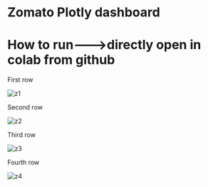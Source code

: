 # Zomato Plotly dashboard
# How to run--->directly open in colab from github
First row 

![z1](https://user-images.githubusercontent.com/115647490/214892829-3a4629a1-2033-4df4-8610-8dfab1a57bc2.PNG)

Second row

![z2](https://user-images.githubusercontent.com/115647490/214894010-4f285df2-bef7-4263-bf06-81aa5a9eb810.PNG)

Third row

![z3](https://user-images.githubusercontent.com/115647490/214894090-e6110feb-e5bd-4d3b-93ac-aaf03a56812a.PNG)

Fourth row

![z4](https://user-images.githubusercontent.com/115647490/214894136-88dfe7eb-df9d-48cf-be82-fcf4f6a49b64.PNG)
